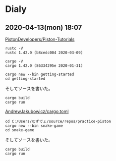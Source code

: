 # Dialy

## 2020-04-13(mon) 18:07

[PistonDevelopers/Piston-Tutorials](https://github.com/PistonDevelopers/Piston-Tutorials/tree/master/getting-started)

```shell
rustc -V
rustc 1.42.0 (b8cedc004 2020-03-09)

cargo -V
cargo 1.42.0 (86334295e 2020-01-31)

cargo new --bin getting-started
cd getting-started
```

そしてソースを書いた。

```shell
cargo build
cargo run
```

[AndrewJakubowicz/cargo.toml](https://gist.github.com/AndrewJakubowicz/9972b5d46be474c186a2dc3a71326de4)

```shell
cd C:/Users/むずでょ/source/repos/practice-piston
cargo new --bin snake-game
cd snake-game
```

そしてソースを書いた。

```shell
cargo build
cargo run
```
